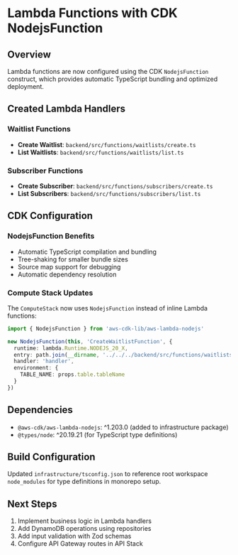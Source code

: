 # Lambda Functions with CDK NodejsFunction

## Overview
Lambda functions are now configured using the CDK `NodejsFunction` construct, which provides automatic TypeScript bundling and optimized deployment.

## Created Lambda Handlers

### Waitlist Functions
- **Create Waitlist**: `backend/src/functions/waitlists/create.ts`
- **List Waitlists**: `backend/src/functions/waitlists/list.ts`

### Subscriber Functions
- **Create Subscriber**: `backend/src/functions/subscribers/create.ts`
- **List Subscribers**: `backend/src/functions/subscribers/list.ts`

## CDK Configuration

### NodejsFunction Benefits
- Automatic TypeScript compilation and bundling
- Tree-shaking for smaller bundle sizes
- Source map support for debugging
- Automatic dependency resolution

### Compute Stack Updates
The `ComputeStack` now uses `NodejsFunction` instead of inline Lambda functions:

```typescript
import { NodejsFunction } from 'aws-cdk-lib/aws-lambda-nodejs'

new NodejsFunction(this, 'CreateWaitlistFunction', {
  runtime: lambda.Runtime.NODEJS_20_X,
  entry: path.join(__dirname, '../../../backend/src/functions/waitlists/create.ts'),
  handler: 'handler',
  environment: {
    TABLE_NAME: props.table.tableName
  }
})
```

## Dependencies
- `@aws-cdk/aws-lambda-nodejs`: ^1.203.0 (added to infrastructure package)
- `@types/node`: ^20.19.21 (for TypeScript type definitions)

## Build Configuration
Updated `infrastructure/tsconfig.json` to reference root workspace `node_modules` for type definitions in monorepo setup.

## Next Steps
1. Implement business logic in Lambda handlers
2. Add DynamoDB operations using repositories
3. Add input validation with Zod schemas
4. Configure API Gateway routes in API Stack
